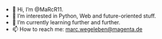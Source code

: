 - 👋 Hi, I’m @MaRcR11.
- 👀 I’m interested in Python, Web and future-oriented stuff.
- 🌱 I’m currently learning further and further.
- 📫 How to reach me: marc.wegeleben@magenta.de




<!---
MaRcR11/MaRcR11 is a ✨ special ✨ repository because its `README.md` (this file) appears on your GitHub profile.
You can click the Preview link to take a look at your changes.
--->

